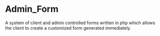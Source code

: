 # Admin_Form
A system of client and admin controlled forms written in php which allows the client to create a customized form generated immediately.
